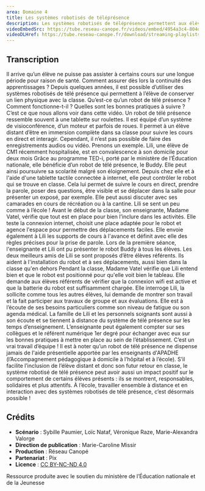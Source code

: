 ```yaml
---
area: Domaine 4
title: Les systèmes robotisés de téléprésence
description: Les systèmes robotisés de téléprésence permettent aux élèves empêchés de se rendre à l'école sur une longue période de suivre les cours et garder des liens avec ses camarades. Une vidéo pour en savoir plus.
videoEmbedSrc: https://tube.reseau-canope.fr/videos/embed/4954a3c4-804d-4346-90b0-024a18d07674
videoDLHref: https://tube.reseau-canope.fr/download/streaming-playlists/hls/videos/4954a3c4-804d-4346-90b0-024a18d07674-1080-fragmented.mp4
---
```


## Transcription

Il arrive qu’un élève ne puisse pas assister à certains cours sur une longue période pour raison de santé.
Comment assurer dès lors la continuité des apprentissages ?
Depuis quelques années, il est possible d’utiliser des systèmes robotisés de télé présence qui permettent à l’élève de conserver un lien physique avec la classe.
Qu’est-ce qu’un robot de télé présence ?
Comment fonctionne-t-il ?
Quelles sont les bonnes pratiques à suivre ?
C’est ce que nous allons voir dans cette vidéo.
Un robot de télé présence ressemble souvent à une tablette sur roulettes. Il est équipé d’un système de visioconférence, d’un moteur et parfois de roues.
Il permet à un élève distant d’être en immersion complète dans sa classe pour suivre les cours en direct et interagir.
Cependant, il n’est pas possible de faire des enregistrements audios ou vidéo.
Prenons un exemple.
Lili, une élève de CM1 récemment hospitalisée, est en convalescence à son domicile pour deux mois
Grâce au programme TED-i, porté par le ministère de l’Éducation nationale, elle bénéficie d’un robot de télé présence, le Buddy.
Elle peut ainsi poursuivre sa scolarité malgré son éloignement.
Depuis chez elle et à l'aide d'une tablette tactile    connectée à internet, elle peut contrôler le robot qui se trouve en classe. Cela lui permet de suivre le cours en direct, prendre la parole, poser des questions, être visible et se déplacer dans la salle pour présenter un exposé, par exemple.
Elle peut aussi discuter avec ses camarades en cours de récréation ou à la cantine. Lili se sent un peu comme à l’école !
Avant le début de la classe, son enseignante, Madame Vatel, vérifie que tout est en place pour bien l’inclure dans les activités.
Elle teste la connexion internet, choisit une place adaptée pour le robot et agence l'espace pour permettre des déplacements faciles.
Elle envoie également à Lili les supports de cours à l'avance et définit avec elle des règles précises pour la prise de parole.
Lors de la première séance, l'enseignante et Lili ont pu présenter le robot Buddy à tous les élèves. Les deux meilleurs amis de Lili se sont proposés d’être élèves référents. Ils aident à l'installation du robot et à ses déplacements, aussi bien dans la classe qu'en dehors
Pendant la classe, Madame Vatel vérifie que Lili entend bien et que le robot est positionné pour qu'elle voit bien le tableau.
Elle demande aux élèves référents de vérifier que la connexion wifi est active et que la batterie du robot est suffisamment chargée.
Elle interroge Lili, la sollicite comme tous les autres élèves, lui demande de montrer son travail et la fait participer aux travaux de groupe et aux évaluations.
Elle est à l’écoute de ses besoins particuliers comme son niveau de fatigue ou son agenda médical.
La famille de Lili et les personnels soignants sont aussi à son écoute et se tiennent à distance du système de télé présence sur les temps d’enseignement.
L’enseignante peut également compter sur ses collègues et le référent numérique 1er degré pour échanger avec eux sur les bonnes pratiques à mettre en place au sein de l’établissement.  C’est un vrai travail d’équipe !
Il est à noter qu’un robot de télé présence ne dispense jamais de l'aide présentielle apportée par les enseignants d'APADHE (l’Accompagnement pédagogique à domicile à l’hôpital et à l’école).
S’il facilite l’inclusion de l’élève distant et donc son futur retour en classe, le système robotisé de télé présence peut avoir aussi un impact positif sur le comportement de certains élèves présents : ils se montrent, responsables, solidaires et plus attentifs.
À l’école, travailler ensemble à distance et en interaction avec des systèmes robotisés de télé présence, c’est désormais possible !

## Crédits

- **Scénario** : Sybille Paumier, Loïc Nataf, Véronique Raze, Marie-Alexandra Valorge
- **Direction de publication** : Marie-Caroline Missir
- **Production** : Réseau Canopé
- **Partenariat** : Pix
- **Licence** : [CC BY-NC-ND 4.0](https://creativecommons.org/licenses/by-nc-nd/4.0/deed.fr)

Ressource produite avec le soutien du ministère de l’Éducation nationale et de la Jeunesse
